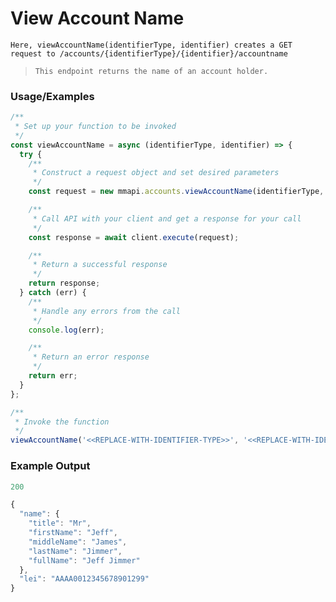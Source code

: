 # View Account Name

`Here, viewAccountName(identifierType, identifier) creates a GET request to /accounts/{identifierType}/{identifier}/accountname`

> `This endpoint returns the name of an account holder.`

### Usage/Examples

```javascript
/**
 * Set up your function to be invoked
 */
const viewAccountName = async (identifierType, identifier) => {
  try {
    /**
     * Construct a request object and set desired parameters
     */
    const request = new mmapi.accounts.viewAccountName(identifierType, identifier);

    /**
     * Call API with your client and get a response for your call
     */
    const response = await client.execute(request);

    /**
     * Return a successful response
     */
    return response;
  } catch (err) {
    /**
     * Handle any errors from the call
     */
    console.log(err);

    /**
     * Return an error response
     */
    return err;
  }
};

/**
 * Invoke the function
 */
viewAccountName('<<REPLACE-WITH-IDENTIFIER-TYPE>>', '<<REPLACE-WITH-IDENTIFIER>>');
```

### Example Output

```javascript
200

{
  "name": {
    "title": "Mr",
    "firstName": "Jeff",
    "middleName": "James",
    "lastName": "Jimmer",
    "fullName": "Jeff Jimmer"
  },
  "lei": "AAAA0012345678901299"
}
```
